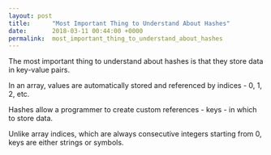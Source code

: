 ```yaml
---
layout: post
title:      "Most Important Thing to Understand About Hashes"
date:       2018-03-11 00:44:00 +0000
permalink:  most_important_thing_to_understand_about_hashes
---
```



The most important thing to understand about hashes is that they store data in key-value pairs.

In an array, values are automatically stored and referenced by indices - 0, 1, 2, etc.

Hashes allow a programmer to create custom references - keys - in which to store data.

Unlike array indices, which are always consecutive integers starting from 0, keys are either strings or symbols.
